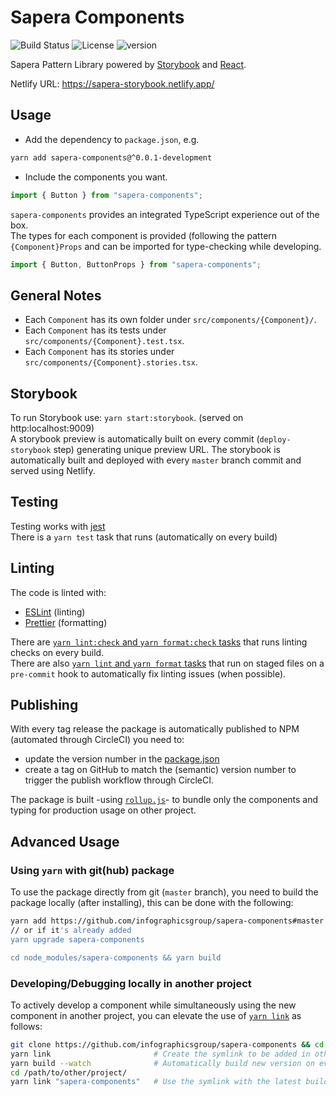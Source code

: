 # Sapera Components

![Build Status](https://img.shields.io/circleci/build/gh/infographicsgroup/sapera-components/master)
![License](https://img.shields.io/github/license/infographicsgroup/sapera-components)
![version](https://img.shields.io/npm/v/sapera-components)

Sapera Pattern Library powered by [Storybook](https://storybook.js.org/) and [React](https://reactjs.org/).

Netlify URL: https://sapera-storybook.netlify.app/

## Usage
- Add the dependency to `package.json`, e.g.
```bash
yarn add sapera-components@^0.0.1-development
```

- Include the components you want.
```javascript
import { Button } from "sapera-components";
```

`sapera-components` provides an integrated TypeScript experience out of the box.<br/>
The types for each component is provided (following the pattern `{Component}Props` and can be imported for
type-checking while developing.

```javascript
import { Button, ButtonProps } from "sapera-components";
```

## General Notes
- Each `Component` has its own folder under `src/components/{Component}/`.
- Each `Component` has its tests under `src/components/{Component}.test.tsx`.
- Each `Component` has its stories under `src/components/{Component}.stories.tsx`.

## Storybook
To run Storybook use: `yarn start:storybook`. (served on http:localhost:9009)<br/>
A storybook preview is automatically built on every commit (`deploy-storybook` step) generating unique preview URL.
The storybook is automatically built and deployed with every `master` branch commit and served using Netlify.

## Testing
Testing works with [jest](https://jestjs.io/)<br/>
There is a `yarn test` task that runs (automatically on every build)

## Linting
The code is linted with:
- [ESLint](https://eslint.org/) (linting)
- [Prettier](https://prettier.io/) (formatting)

There are [`yarn lint:check` and `yarn format:check` tasks](./package.json) that runs linting checks on every build.<br/>
There are also [`yarn lint` and `yarn format` tasks](./package.json) that run on staged files on a `pre-commit`
hook to automatically fix linting issues (when possible).

## Publishing
With every tag release the package is automatically published to NPM (automated through CircleCI)
you need to:
- update the version number in the [package.json](./package.json#L3)
- create a tag on GitHub to match the (semantic) version number to trigger the publish workflow through CircleCI.

The package is built -using [`rollup.js`](https://rollupjs.org/guide/en/)- to bundle only the components and typing
for production usage on other project.

## Advanced Usage
### Using `yarn` with git(hub) package
To use the package directly from git (`master` branch),
you need to build the package locally (after installing), this can be done with the following:
```bash
yarn add https://github.com/infographicsgroup/sapera-components#master
// or if it's already added
yarn upgrade sapera-components

cd node_modules/sapera-components && yarn build
```

### Developing/Debugging locally in another project
To actively develop a component while simultaneously using the new component in another project,
you can elevate the use of [`yarn link`](https://classic.yarnpkg.com/en/docs/cli/link/) as follows:
```bash
git clone https://github.com/infographicsgroup/sapera-components && cd sapera-component
yarn link                       # Create the symlink to be added in other project
yarn build --watch              # Automatically build new version on every change to the components code
cd /path/to/other/project/
yarn link "sapera-components"   # Use the symlink with the latest build edits and fetch latest build on code changes
```
